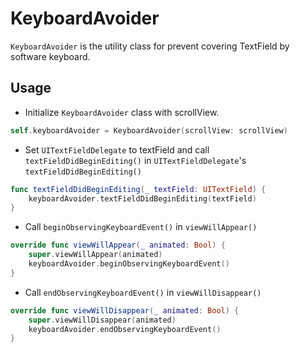 # KeyboardAvoider

`KeyboardAvoider` is the utility class for prevent covering TextField by software keyboard.

## Usage

- Initialize `KeyboardAvoider` class with scrollView.

```Swift
self.keyboardAvoider = KeyboardAvoider(scrollView: scrollView)
```

- Set `UITextFieldDelegate` to textField and call `textFieldDidBeginEditing()` in `UITextFieldDelegate`'s `textFieldDidBeginEditing()`

```Swift
func textFieldDidBeginEditing(_ textField: UITextField) {
    keyboardAvoider.textFieldDidBeginEditing(textField)
}
```

- Call `beginObservingKeyboardEvent()` in `viewWillAppear()`

```Swift
override func viewWillAppear(_ animated: Bool) {
    super.viewWillAppear(animated)
    keyboardAvoider.beginObservingKeyboardEvent()
}
```

- Call `endObservingKeyboardEvent()` in `viewWillDisappear()`

```Swift
override func viewWillDisappear(_ animated: Bool) {
    super.viewWillDisappear(animated)
    keyboardAvoider.endObservingKeyboardEvent()
}
```
